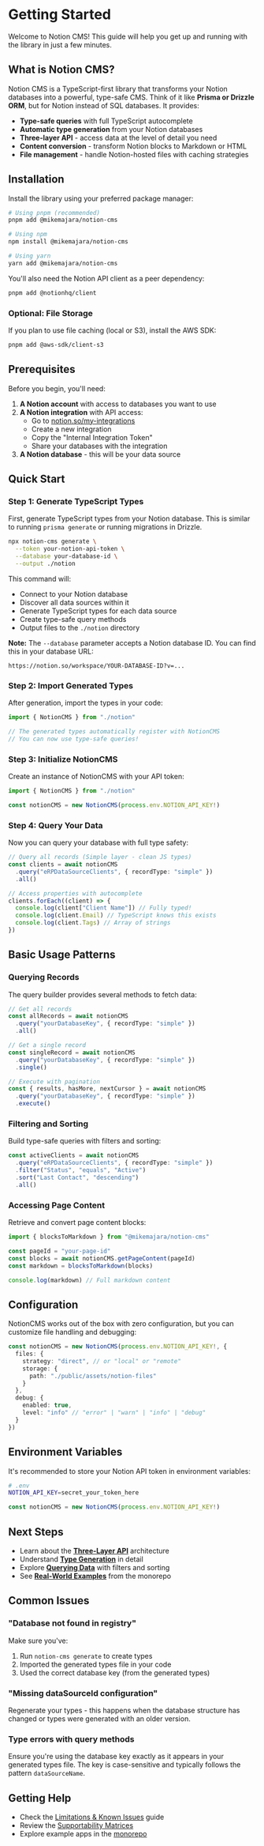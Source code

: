 # Getting Started

Welcome to Notion CMS! This guide will help you get up and running with the library in just a few minutes.

## What is Notion CMS?

Notion CMS is a TypeScript-first library that transforms your Notion databases into a powerful, type-safe CMS. Think of it like **Prisma or Drizzle ORM**, but for Notion instead of SQL databases. It provides:

- **Type-safe queries** with full TypeScript autocomplete
- **Automatic type generation** from your Notion databases
- **Three-layer API** - access data at the level of detail you need
- **Content conversion** - transform Notion blocks to Markdown or HTML
- **File management** - handle Notion-hosted files with caching strategies

## Installation

Install the library using your preferred package manager:

```bash
# Using pnpm (recommended)
pnpm add @mikemajara/notion-cms

# Using npm
npm install @mikemajara/notion-cms

# Using yarn
yarn add @mikemajara/notion-cms
```

You'll also need the Notion API client as a peer dependency:

```bash
pnpm add @notionhq/client
```

### Optional: File Storage

If you plan to use file caching (local or S3), install the AWS SDK:

```bash
pnpm add @aws-sdk/client-s3
```

## Prerequisites

Before you begin, you'll need:

1. **A Notion account** with access to databases you want to use
2. **A Notion integration** with API access:
   - Go to [notion.so/my-integrations](https://notion.so/my-integrations)
   - Create a new integration
   - Copy the "Internal Integration Token"
   - Share your databases with the integration
3. **A Notion database** - this will be your data source

## Quick Start

### Step 1: Generate TypeScript Types

First, generate TypeScript types from your Notion database. This is similar to running `prisma generate` or running migrations in Drizzle.

```bash
npx notion-cms generate \
  --token your-notion-api-token \
  --database your-database-id \
  --output ./notion
```

This command will:

- Connect to your Notion database
- Discover all data sources within it
- Generate TypeScript types for each data source
- Create type-safe query methods
- Output files to the `./notion` directory

**Note:** The `--database` parameter accepts a Notion database ID. You can find this in your database URL:

```
https://notion.so/workspace/YOUR-DATABASE-ID?v=...
```

### Step 2: Import Generated Types

After generation, import the types in your code:

```typescript
import { NotionCMS } from "./notion"

// The generated types automatically register with NotionCMS
// You can now use type-safe queries!
```

### Step 3: Initialize NotionCMS

Create an instance of NotionCMS with your API token:

```typescript
import { NotionCMS } from "./notion"

const notionCMS = new NotionCMS(process.env.NOTION_API_KEY!)
```

### Step 4: Query Your Data

Now you can query your database with full type safety:

```typescript
// Query all records (Simple layer - clean JS types)
const clients = await notionCMS
  .query("eRPDataSourceClients", { recordType: "simple" })
  .all()

// Access properties with autocomplete
clients.forEach((client) => {
  console.log(client["Client Name"]) // Fully typed!
  console.log(client.Email) // TypeScript knows this exists
  console.log(client.Tags) // Array of strings
})
```

## Basic Usage Patterns

### Querying Records

The query builder provides several methods to fetch data:

```typescript
// Get all records
const allRecords = await notionCMS
  .query("yourDatabaseKey", { recordType: "simple" })
  .all()

// Get a single record
const singleRecord = await notionCMS
  .query("yourDatabaseKey", { recordType: "simple" })
  .single()

// Execute with pagination
const { results, hasMore, nextCursor } = await notionCMS
  .query("yourDatabaseKey", { recordType: "simple" })
  .execute()
```

### Filtering and Sorting

Build type-safe queries with filters and sorting:

```typescript
const activeClients = await notionCMS
  .query("eRPDataSourceClients", { recordType: "simple" })
  .filter("Status", "equals", "Active")
  .sort("Last Contact", "descending")
  .all()
```

### Accessing Page Content

Retrieve and convert page content blocks:

```typescript
import { blocksToMarkdown } from "@mikemajara/notion-cms"

const pageId = "your-page-id"
const blocks = await notionCMS.getPageContent(pageId)
const markdown = blocksToMarkdown(blocks)

console.log(markdown) // Full markdown content
```

## Configuration

NotionCMS works out of the box with zero configuration, but you can customize file handling and debugging:

```typescript
const notionCMS = new NotionCMS(process.env.NOTION_API_KEY!, {
  files: {
    strategy: "direct", // or "local" or "remote"
    storage: {
      path: "./public/assets/notion-files"
    }
  },
  debug: {
    enabled: true,
    level: "info" // "error" | "warn" | "info" | "debug"
  }
})
```

## Environment Variables

It's recommended to store your Notion API token in environment variables:

```bash
# .env
NOTION_API_KEY=secret_your_token_here
```

```typescript
const notionCMS = new NotionCMS(process.env.NOTION_API_KEY!)
```

## Next Steps

- Learn about the **[Three-Layer API](./02-core-concepts.md)** architecture
- Understand **[Type Generation](./03-type-generation.md)** in detail
- Explore **[Querying Data](./04-querying-data.md)** with filters and sorting
- See **[Real-World Examples](./07-examples.md)** from the monorepo

## Common Issues

### "Database not found in registry"

Make sure you've:

1. Run `notion-cms generate` to create types
2. Imported the generated types file in your code
3. Used the correct database key (from the generated types)

### "Missing dataSourceId configuration"

Regenerate your types - this happens when the database structure has changed or types were generated with an older version.

### Type errors with query methods

Ensure you're using the database key exactly as it appears in your generated types file. The key is case-sensitive and typically follows the pattern `dataSourceName`.

## Getting Help

- Check the [Limitations & Known Issues](./08-limitations.md) guide
- Review the [Supportability Matrices](./08-limitations.md#supportability-matrices)
- Explore example apps in the [monorepo](https://github.com/mikemajara/notion-cms)
